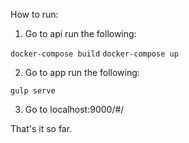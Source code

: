 How to run:

1. Go to api run the following: 

```docker-compose build```
```docker-compose up```

2. Go to app run the following:

```gulp serve```

3. Go to localhost:9000/#/

That's it so far.
